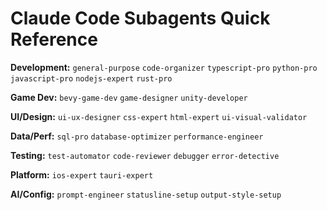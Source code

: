 # Claude Code Subagents Quick Reference

**Development:** `general-purpose` `code-organizer` `typescript-pro` `python-pro` `javascript-pro` `nodejs-expert` `rust-pro`

**Game Dev:** `bevy-game-dev` `game-designer` `unity-developer`

**UI/Design:** `ui-ux-designer` `css-expert` `html-expert` `ui-visual-validator`

**Data/Perf:** `sql-pro` `database-optimizer` `performance-engineer`

**Testing:** `test-automator` `code-reviewer` `debugger` `error-detective`

**Platform:** `ios-expert` `tauri-expert`

**AI/Config:** `prompt-engineer` `statusline-setup` `output-style-setup`